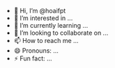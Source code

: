 - 👋 Hi, I’m @hoaifpt
- 👀 I’m interested in ...
- 🌱 I’m currently learning ...
- 💞️ I’m looking to collaborate on ...
- 📫 How to reach me ...
- 😄 Pronouns: ...
- ⚡ Fun fact: ...

<!---
hoaifpt/hoaifpt is a ✨ special ✨ repository because its `README.md` (this file) appears on your GitHub profile.
You can click the Preview link to take a look at your changes.
--->
